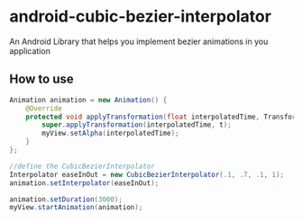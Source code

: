 android-cubic-bezier-interpolator
=================================

An Android Library that helps you implement bezier animations in you application

How to use
----------

```java
Animation animation = new Animation() {
    @Override
    protected void applyTransformation(float interpolatedTime, Transformation t) {
        super.applyTransformation(interpolatedTime, t);
        myView.setAlpha(interpolatedTime);
    }
};

//define the CubicBezierInterpolator
Interpolator easeInOut = new CubicBezierInterpolator(.1, .7, .1, 1);
animation.setInterpolator(easeInOut);

animation.setDuration(3000);
myView.startAnimation(animation);
```
